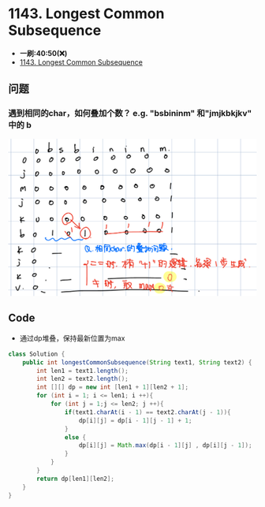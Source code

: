 # 1143. Longest Common Subsequence
* **一刷:40:50(❌)**
* [1143. Longest Common Subsequence](https://leetcode.com/problems/longest-common-subsequence/description/)

## 问题
### 遇到相同的char，如何叠加个数？ e.g. "bsbininm" 和"jmjkbkjkv" 中的 b
![image](img/1143.jpg)

## Code
* 通过dp堆叠，保持最新位置为max
```java
class Solution {
    public int longestCommonSubsequence(String text1, String text2) {
        int len1 = text1.length();
        int len2 = text2.length();
        int [][] dp = new int [len1 + 1][len2 + 1];
        for (int i = 1; i <= len1; i ++){
            for (int j = 1;j <= len2; j ++){
                if(text1.charAt(i - 1) == text2.charAt(j - 1)){
                    dp[i][j] = dp[i - 1][j - 1] + 1;
                }
                else {
                    dp[i][j] = Math.max(dp[i - 1][j] , dp[i][j - 1]);
                }
            }
        }
        return dp[len1][len2];
    }
}
```